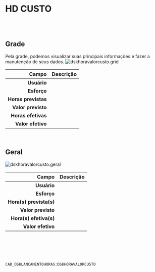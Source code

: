 # HD CUSTO
<br>
<br>

## Grade
Pela grade, podemos visualizar suas principais informações e fazer a manutenção de seus dados.
![dskhoravalorcusto.grid](https://raw.githubusercontent.com/netforcews/docs-erp/master/geral/imagens/dskhoravalorcusto.grid.png)

Campo | Descrição
--:|---
**Usuário** | 
**Esforço** | 
**Horas previstas** | 
**Valor previsto** | 
**Horas efetivas** | 
**Valor efetivo** | 
<br>

## Geral
![dskhoravalorcusto.geral](https://raw.githubusercontent.com/netforcews/docs-erp/master/geral/imagens/dskhoravalorcusto.geral.png)

Campo | Descrição
--:|---
**Usuário** | 
**Esforço** | 
**Hora(s) prevista(s)** | 
**Valor previsto** | 
**Hora(s) efetiva(s)** | 
**Valor efetivo** | 
<br>
<br>
<br>
<br>

```CAD_DSKLANCAMENTOHORAS:DSKHORAVALORCUSTO```

